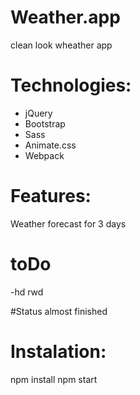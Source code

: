 # Weather.app

  clean look wheather app

# Technologies: 
- jQuery
- Bootstrap
- Sass
- Animate.css
- Webpack

# Features:

Weather forecast for 3 days

# toDo

-hd rwd

#Status
almost finished

# Instalation:

npm install
npm start
